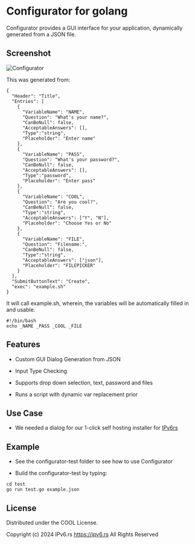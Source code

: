 # Configurator for golang

Configurator provides a GUI interface for your application, dynamically generated from a JSON file.

## Screenshot

![Configurator](https://raw.githubusercontent.com/ipv6rslimited/configurator/main/screenshot.png)

This was generated from:

```
{
  "Header": "Title",
  "Entries": [
    {
      "VariableName": "NAME",
      "Question": "What's your name?",
      "CanBeNull": false,
      "AcceptableAnswers": [],
      "Type":"string",
      "Placeholder": "Enter name"
    },
    {
      "VariableName": "PASS",
      "Question": "What's your password?",
      "CanBeNull": false,
      "AcceptableAnswers": [],
      "Type":"password",
      "Placeholder": "Enter pass"
    },
    {
      "VariableName": "COOL",
      "Question": "Are you cool?",
      "CanBeNull": false,
      "Type":"string",
      "AcceptableAnswers": ["Y", "N"],
      "Placeholder": "Choose Yes or No"
    },
    {
      "VariableName": "FILE",
      "Question": "Filename:",
      "CanBeNull": false,
      "Type":"string",
      "AcceptableAnswers": ["json"],
      "Placeholder": "FILEPICKER"
    }
  ],
  "SubmitButtonText": "Create",
  "exec": "example.sh"
}
```

It will call example.sh, wherein, the variables will be automatically filled in and usable.

```
#!/bin/bash
echo _NAME _PASS _COOL _FILE
```


## Features

- Custom GUI Dialog Generation from JSON

- Input Type Checking

- Supports drop down selection, text, password and files

- Runs a script with dynamic var replacement prior

## Use Case

- We needed a dialog for our 1-click self hosting installer for [IPv6rs](https://ipv6.rs)

## Example

- See the configurator-test folder to see how to use Configurator

- Build the configurator-test by typing:
```
cd test
go run test.go example.json
```

## License

Distributed under the COOL License.

Copyright (c) 2024 IPv6.rs <https://ipv6.rs>
All Rights Reserved
